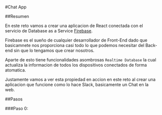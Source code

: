 #Chat App

##Resumen

En este reto vamos a crear una aplicacion de React conectada con el servicio de Database as a Service [Firebase](https://www.firebase.com/).

Firebase es el sueño de cualquier desarrollador de Front-End dado que basicamnete nos proporciona casi todo lo que podemos necesitar del Back-end sin que lo tengamos que crear nosotros.

Aparte de esto tiene funcionalidades asombrosas `Realtime Database` la cual actualiza la informacion de todos los dispositivos conectados de forma atomatica.

Justamente vamos a ver esta propiedad en accion en este reto al crear una aplicacion que funcione como lo hace Slack, basicamente un Chat en la web.


##Pasos

###Paso 0:
